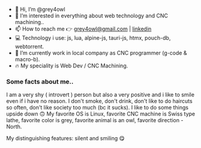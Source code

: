 - 👋 Hi, I’m @grey4owl
- 👀 I’m interested in everything about web technology and CNC machining..
- 📫 How to reach me 👉 grey4owl@gmail.com | [linkedin](https://www.linkedin.com/in/marko-djokanovic/)
- 💻 Technology i use: js, lua, alpine-js, tauri-js, htmx, pouch-db, webtorrent.
- 💼 I’m currently work in local company as CNC programmer (g-code & macro-b).
- 🔥 My speciality is Web Dev / CNC Machining.

### Some facts about me..

I am a very shy ( introvert ) person but also a very positive and i like to smile even if i have no reason.
I don't smoke, don't drink, don't like to do haircuts so often, don't like society too much (bc it sucks). 
I like to do some things upside down 🙃 My favorite OS is Linux, favorite CNC machine is Swiss type lathe, 
favorite color is grey, favorite animal is an owl, favorite direction - North.

My distinguishing features: silent and smiling 😋
<!---
grey4owl/grey4owl is a ✨ special ✨ repository because its `README.md` (this file) appears on your GitHub profile.
You can click the Preview link to take a look at your changes.
--->

